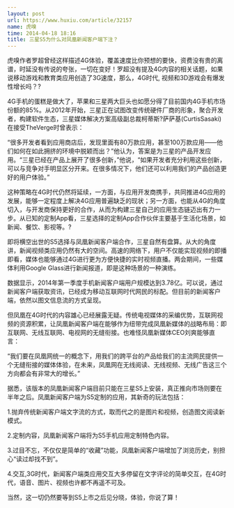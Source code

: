 ```yaml
---
layout: post
url: https://www.huxiu.com/article/32157
name: 虎嗅
time: 2014-04-18 18:16
title: 三星S5为什么对凤凰新闻客户端下注？
---
```

虎嗅作者罗超曾经这样描述4G体验，覆盖速度比你预想的要快，资费没有贵的离谱，时延没有传说的夸张，一切在变好！罗超没有提及4G内容的相关话题，如果说移动游戏和教育类应用创造了3G速度，那么，4G时代, 视频和3D游戏会有爆发性增长吗？?

4G手机的蛋糕是做大了，苹果和三星两大巨头也如愿分得了目前国内4G手机市场份额的85%。从2012年开始，三星正在试图改变传统硬件厂商的形象，聚合开发者，构建软件生态，三星媒体解决方案高级副总裁柯蒂斯?萨萨基(CurtisSasaki)在接受TheVerge时曾表示：

“很多开发者看到应用商店后，发现里面有80万款应用，甚至100万款应用——他们如何在如此拥挤的环境中脱颖而出？”他认为，答案是为三星的产品开发应用。“三星已经在产品上展开了很多创新，”他说，“如果开发者充分利用这些创新，可以与竞争对手明显区分开来。在很多情况下，他们还可以利用我们的产品创造更好的用户体验。”

这种策略在4G时代仍然将延续，一方面，与应用开发商携手，共同推进4G应用的发展，能够一定程度上解决4G应用普遍缺乏的现状；另一方面，也能从4G的角度切入，与开发商保持更好的合作，从而为构建三星自己的应用生态链迈出有力一步。从已知的定制App看，三星选择的定制App合作伙伴主要基于生活化场景，如新闻、餐饮、影视等。?

即将横空出世的S5选择与凤凰新闻客户端合作，三星自然有盘算。从大的角度讲，新闻视频类应用仍然有大的空间。高速的网络下，用户不仅能实现视频的即播即看，媒体也能够通过4G进行更为方便快捷的实时视频直播。两会期间，一些媒体利用Google Glass进行新闻报道，即是这种场景的一种演练。

数据显示，2014年第一季度手机新闻客户端用户规模达到3.78亿。可以说，通过新闻客户端获取资讯，已经成为移动互联网时代网民的标配。但目前的新闻客户端，依然以图文信息流的方式呈现。

但凤凰在4G时代的内容雄心已经展露无疑。传统电视媒体的采编优势，互联网视频的资源积累，让凤凰新闻客户端在能够作为纽带完成凤凰新媒体的战略布局：即互联网、无线互联网、电视网的无缝衔接。也难怪凤凰新媒体CEO刘爽能够直言：

“我们要在凤凰网统一的概念下，用我们的跨平台的产品给我们的主流网民提供一个无缝衔接的媒体体验，在未来，凤凰网在无线阅读、无线视频、无线广告这三个方向都会有非常大的增长。”

据悉，该版本的凤凰新闻客户端目前只能在三星S5上安装，真正推向市场则要在半年之后。凤凰新闻客户端为S5定制的应用，其新奇的玩法包括：

1.抛弃传统新闻客户端文字流的方式，取而代之的是图片和视频，创造图文阅读新模式。

2.定制内容，凤凰新闻客户端将为S5手机应用定制特色内容。

3.过目不忘，不仅仅是简单的“收藏”功能，凤凰新闻客户端增加了浏览历史，别担心“读过却找不到”。

4.交互,3G时代，新闻客户端类应用交互大多停留在文字评论的简单交互，在4G时代，语音、图片、视频也许都不再遥不可及。

当然，这一切仍然要等到S5上市之后见分晓，体验，你说了算！

